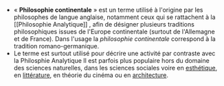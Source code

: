 - « **Philosophie continentale** » est un terme utilisé à l'origine par les philosophes de langue anglaise, notamment ceux qui se rattachent à la  [[Philosophie Analytique]] , afin de désigner plusieurs traditions philosophiques issues de l'Europe continentale (surtout de l'Allemagne et de France). Dans l'usage la *philosophie continentale* correspond à la tradition romano-germanique.
- Le terme est surtout utilisé pour décrire une activité par contraste avec la Philosphie Analytique  Il est parfois plus populaire hors du domaine des sciences naturelles, dans les sciences sociales voire en [esthétique](https://fr.wikipedia.org/wiki/Esth%C3%A9tique), en [littérature](https://fr.wikipedia.org/wiki/Litt%C3%A9rature), en théorie du cinéma ou en [architecture](https://fr.wikipedia.org/wiki/Architecture).